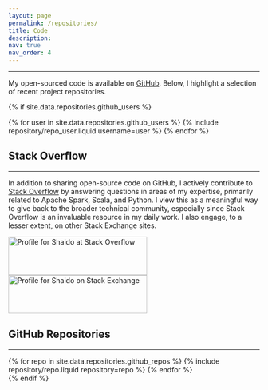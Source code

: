 ```yaml
---
layout: page
permalink: /repositories/
title: Code
description:
nav: true
nav_order: 4
---
```


---

My open-sourced code is available on [GitHub](https://github.com/shaido987). Below, I highlight a selection of recent project repositories.

{% if site.data.repositories.github_users %}

<div class="repositories d-flex flex-wrap flex-md-row flex-column justify-content-sm-center align-items-center">
  {% for user in site.data.repositories.github_users %}
    {% include repository/repo_user.liquid username=user %}
  {% endfor %}
</div>

## Stack Overflow

---

In addition to sharing open-source code on GitHub, I actively contribute to [Stack Overflow](https://stackoverflow.com/users/7579547/shaido) by answering questions in areas of my expertise, primarily related to Apache Spark, Scala, and Python. I view this as a meaningful way to give back to the broader technical community, especially since Stack Overflow is an invaluable resource in my daily work. I also engage, to a lesser extent, on other Stack Exchange sites.

<div class="row px-md-1 justify-content-sm-center">
  <a href="https://stackoverflow.com/users/7579547/shaido"><img src="https://stackoverflow.com/users/flair/7579547.png" width="278" height="77" alt="Profile for Shaido at Stack Overflow" title="profile for Shaido at Stack Overflow"></a>
  <a href="https://stackexchange.com/users/10271255"><img src="https://stackexchange.com/users/flair/10271255.png" width="278" height="77" alt="Profile for Shaido on Stack Exchange" title="profile for Shaido on Stack Exchange"></a>  
</div>

## GitHub Repositories

---

<div class="repositories d-flex flex-wrap flex-md-row flex-column justify-content-between align-items-center">
  {% for repo in site.data.repositories.github_repos %}
    {% include repository/repo.liquid repository=repo %}
  {% endfor %}
</div>
{% endif %}
